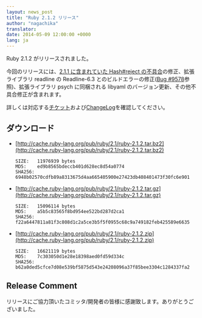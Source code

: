 ```yaml
---
layout: news_post
title: "Ruby 2.1.2 リリース"
author: "nagachika"
translator:
date: 2014-05-09 12:00:00 +0000
lang: ja
---
```


Ruby 2.1.2 がリリースされました。

今回のリリースには、[2.1.1 に含まれていた Hash#reject の不具合](/ja/news/2014/03/10/regression-of-hash-reject-in-ruby-2-1-1/)の修正、拡張ライブラリ readline の Readline-6.3 とのビルドエラーの修正([Bug #9578](https://bugs.ruby-lang.org/issues/9578)参照)、拡張ライブラリ psych に同梱される libyaml のバージョン更新、その他不具合修正が含まれます。

詳しくは対応する[チケット](https://bugs.ruby-lang.org/projects/ruby-21/issues?set_filter=1&amp;status_id=5)および[ChangeLog](http://svn.ruby-lang.org/repos/ruby/tags/v2_1_2/ChangeLog)を確認してください。

## ダウンロード

* [http://cache.ruby-lang.org/pub/ruby/2.1/ruby-2.1.2.tar.bz2](http://cache.ruby-lang.org/pub/ruby/2.1/ruby-2.1.2.tar.bz2)

      SIZE:   11976939 bytes
      MD5:    ed9b8565bdeccb401d628ec8d54a0774
      SHA256: 6948b02570cdfb89a8313675d4aa665405900e27423db408401473f30fc6e901

* [http://cache.ruby-lang.org/pub/ruby/2.1/ruby-2.1.2.tar.gz](http://cache.ruby-lang.org/pub/ruby/2.1/ruby-2.1.2.tar.gz)

      SIZE:   15096114 bytes
      MD5:    a5b5c83565f8bd954ee522bd287d2ca1
      SHA256: f22a6447811a81f3c808d1c2a5ce3b5f5f0955c68c9a749182feb425589e6635

* [http://cache.ruby-lang.org/pub/ruby/2.1/ruby-2.1.2.zip](http://cache.ruby-lang.org/pub/ruby/2.1/ruby-2.1.2.zip)

      SIZE:   16621119 bytes
      MD5:    7c303050d1e28e18398aed0fd59d334c
      SHA256: b62a0ded5cfce7d08e539bf5875d543e24208096a37f85bee3304c1284337fa2

## Release Comment

リリースにご協力頂いたコミッタ/開発者の皆様に感謝致します。ありがとうございました。

